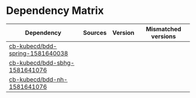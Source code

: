 # Dependency Matrix

Dependency | Sources | Version | Mismatched versions
---------- | ------- | ------- | -------------------
[cb-kubecd/bdd-spring-1581640038](https://github.com/cb-kubecd/bdd-spring-1581640038.git) |  | []() | 
[cb-kubecd/bdd-sbhg-1581641076](https://github.com/cb-kubecd/bdd-sbhg-1581641076.git) |  | []() | 
[cb-kubecd/bdd-nh-1581641076](https://github.com/cb-kubecd/bdd-nh-1581641076.git) |  | []() | 
